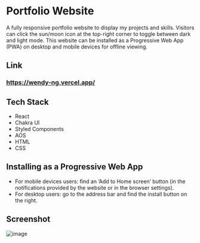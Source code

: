 # Portfolio Website

A fully responsive portfolio website to display my projects and skills. Visitors can click the sun/moon icon at the top-right corner to toggle between dark and light mode. This website can be installed as a Progressive Web App (PWA) on desktop and mobile devices for offline viewing.

## Link
### https://wendy-ng.vercel.app/

## Tech Stack

- React
- Chakra UI
- Styled Components
- AOS
- HTML
- CSS

## Installing as a Progressive Web App
- For mobile devices users: find an ‘Add to Home screen’ button (in the notifications provided by the website or in the browser settings).
- For desktop users: go to the address bar and find the install button on the right.

## Screenshot
![image](https://user-images.githubusercontent.com/71687298/190548542-9d68ccc2-69b0-442f-b206-aa4f5d872374.png)
